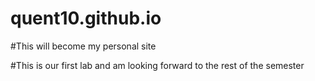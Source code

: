 # quent10.github.io

#This will become my personal site

#This is our first lab and am looking forward to the rest of the semester